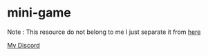 # mini-game

Note : This resource do not belong to me I just separate it from [here](https://github.com/geekyviks/NDRP-Source-Code)

[My Discord](https://discord.gg/ByduBDA)
